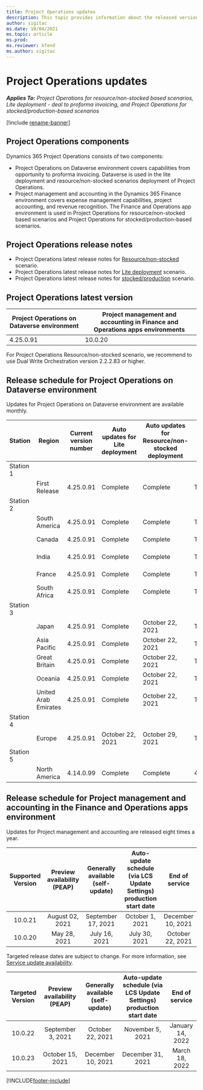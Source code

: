 ```yaml
---
title: Project Operations updates
description: This topic provides information about the released versions of Dynamics 365 Project Operations.
author: sigitac
ms.date: 10/04/2021
ms.topic: article
ms.prod:
ms.reviewer: kfend 
ms.author: sigitac
---
```


# Project Operations updates

_**Applies To:** Project Operations for resource/non-stocked based scenarios, Lite deployment - deal to proforma invoicing, and Project Operations for stocked/production-based scenarios_

[!include [rename-banner](~/includes/cc-data-platform-banner.md)]

## Project Operations components

Dynamics 365 Project Operations consists of two components:

- Project Operations on Dataverse environment covers capabilities from opportunity to proforma invoicing. Dataverse is used in the lite deployment and resource/non-stocked scenarios deployment of Project Operations.
- Project management and accounting in the Dynamics 365 Finance environment covers expense management capabilities, project accounting, and revenue recognition. The Finance and Operations app environment is used in Project Operations for resource/non-stocked based scenarios and Project Operations for stocked/production-based scenarios.

## Project Operations release notes
- Project Operations latest release notes for [Resource/non-stocked](whats-new-oct-2021-resource-based.md) scenario.
- Project Operations latest release notes for [Lite deployment](../pro/whats-new/whats-new-oct-2021-lite.md) scenario.
- Project Operations latest release notes for [stocked/production](../prod-pma/whats-new/whats-new-jul-2021-stocked.md) scenario.

## Project Operations latest version

| Project Operations on Dataverse environment | Project management and accounting in Finance and Operations apps environments | 
| --- | --- |
| 4.25.0.91 | 10.0.20 |

For Project Operations Resource/non-stocked scenario, we recommend to use Dual Write Orchestration version 2.2.2.83 or higher.

## Release schedule for Project Operations on Dataverse environment

Updates for Project Operations on Dataverse environment are available monthly. 

| Station | Region | Current version number | Auto updates for Lite deployment | Auto updates for Resource/non-stocked deployment | Next version number | Next version generally available |
|-----------|-----------------------|-----------------|--------------------|---------------------|---------------------|---------------------|
| Station 1 |   &nbsp;              |    &nbsp;       | &nbsp;             |      &nbsp;         |      &nbsp;         |      &nbsp;         |
|   &nbsp;  | First Release         |  4.25.0.91      | Complete           | Complete            | TBD                 | November 05, 2021   |
| Station 2 |   &nbsp;              |    &nbsp;       | &nbsp;             |      &nbsp;         |      &nbsp;         |      &nbsp;         |
|   &nbsp;  | South America         |  4.25.0.91      | Complete           | Complete            | TBD                 | November 05, 2021   |
|   &nbsp;  | Canada                |  4.25.0.91      | Complete           | Complete            | TBD                 | November 05, 2021   |
|   &nbsp;  | India                 |  4.25.0.91      | Complete           | Complete            | TBD                 | November 05, 2021   |
|   &nbsp;  | France                |  4.25.0.91      | Complete           | Complete            | TBD                 | November 05, 2021   |
|   &nbsp;  | South Africa          |  4.25.0.91      | Complete           | Complete            | TBD                 | November 05, 2021   |
| Station 3 |      &nbsp;           |     &nbsp;      |     &nbsp;         |      &nbsp;         |      &nbsp;         |      &nbsp;         |
|   &nbsp;  | Japan                 |  4.25.0.91      | Complete           | October 22, 2021    | TBD                 | November 12, 2021   |
|   &nbsp;  | Asia Pacific          |  4.25.0.91      | Complete           | October 22, 2021    | TBD                 | November 12, 2021   |
|   &nbsp;  | Great Britain         |  4.25.0.91      | Complete           | October 22, 2021    | TBD                 | November 12, 2021   |
|   &nbsp;  | Oceania               |  4.25.0.91      | Complete           | October 22, 2021    | TBD                 | November 12, 2021   |
|   &nbsp;  | United Arab Emirates  |  4.25.0.91      | Complete           | October 22, 2021    | TBD                 | November 12, 2021   |
| Station 4 |     &nbsp;            |     &nbsp;      |     &nbsp;         |      &nbsp;         |      &nbsp;         |      &nbsp;         |
|   &nbsp;  | Europe                |  4.25.0.91      | October 22, 2021   | October 29, 2021    | TBD                 | November 19, 2021   |
| Station 5 |     &nbsp;            |     &nbsp;      |     &nbsp;         |      &nbsp;         |      &nbsp;         |      &nbsp;         |
|   &nbsp;  | North America         |  4.14.0.99      | Complete           | Complete            | 4.25.0.91           | October 22, 2021    |


## Release schedule for Project management and accounting in the Finance and Operations apps environment

Updates for Project management and accounting are released eight times a year.

|Supported Version| Preview availability (PEAP) | Generally available (self-update) | Auto-update schedule (via LCS Update Settings) production start date |   End of service   |
|:---------------:|:---------------------------:|:---------------------------------:|:--------------------------------------------------------------------:|:------------------:|
|    10.0.21      |         August 02, 2021     |           September 17, 2021      |                             October 1, 2021                          |  December 10, 2021 |
|    10.0.20      |         May 28, 2021        |           July 16, 2021           |                             July 30, 2021                            |  October 22, 2021  |

Targeted release dates are subject to change. For more information, see [Service update availability](/dynamics365/fin-ops-core/fin-ops/get-started/public-preview-releases?toc=%2fdynamics365%2ffinance%2ftoc.json).

|Targeted Version | Preview availability (PEAP) | Generally available (self-update) | Auto-update schedule (via LCS Update Settings) production start date |   End of service   |
|:---------------:|:---------------------------:|:---------------------------------:|:--------------------------------------------------------------------:|:------------------:|
|     10.0.22     |      September 3, 2021      |        October 22, 2021           |                          November 5, 2021                            | January 14, 2022   |
|     10.0.23     |      October 15, 2021       |        December 10, 2021          |                          December 31, 2021                           | March 18, 2022     |

[!INCLUDE[footer-include](../includes/footer-banner.md)]
